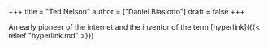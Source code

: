 +++
title = "Ted Nelson"
author = ["Daniel Biasiotto"]
draft = false
+++

An early pioneer of the internet and the inventor of the term [hyperlink]({{< relref "hyperlink.md" >}})